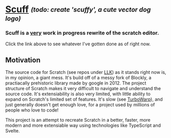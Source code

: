# [Scuff](http://scuff.emberj.sh/) <sub><sup>_(todo: create 'scuffy', a cute vector dog logo)_</sup></sub>


### Scuff is a <ins>very</ins> work in progress rewrite of the scratch editor.
Click the link above to see whatever I've gotten done as of right now. 



## Motivation

The source code for Scratch (see repos under [LLK](https://github.com/LLK)) as it stands right now is, in my opinion, a giant mess. It's build off of
a messy fork of Blockly, a practiacally prehistoric library made by google in 2012. The project structure of Scratch makes it very difficult to navigate
and understand the source code. It's extensiability is also very limited, with little ability to expand on Scratch's limited set of features.
It's slow (see [TurboWarp](https://turbowarp.org)), and just generally doesn't get enough love, for a project used by millions of people who love to code!

This project is an attempt to recreate Scratch in a better, faster, more modern and more extensiable way using technologies like TypeScript and Svelte.
